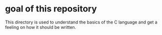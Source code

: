 # goal of this repository

This directory is used to understand the basics of the C language and get a feeling on how it should be written. 